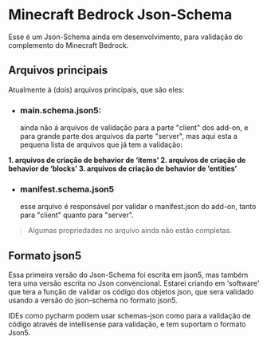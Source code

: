 # Minecraft Bedrock Json-Schema
Esse é um Json-Schema ainda em desenvolvimento, para validação do complemento do Minecraft Bedrock.

## Arquivos principais
Atualmente à (dois) arquivos principais, que são eles:

- ### main.schema.json5:
    ainda não á arquivos de validação para a parte "client" dos add-on, e para grande parte dos arquivos da parte "server", mas aqui esta a pequena lista de arquivos que já tem a validação:
<b>
1. arquivos de criação de behavior de ‘items’
2. arquivos de criação de behavior de ‘blocks’
3. arquivos de criação de behavior de ’entities’
</b> 
    
- ### manifest.schema.json5
    esse arquivo é responsável por validar o manifest.json do add-on, tanto para "client" quanto para "server".
    
> Algumas propriedades no arquivo ainda não estão completas.

## Formato json5
Essa primeira versão do Json-Schema foi escrita em json5, mas também tera uma versão escrita no Json convencional. Estarei criando em ‘software’ que tera a função de validar os código dos objetos json, que sera validado usando a versão do json-schema no formato json5.

IDEs como pycharm podem usar schemas-json como para a validação de código através de intellisense para validação, e tem suportam o formato Json5.
